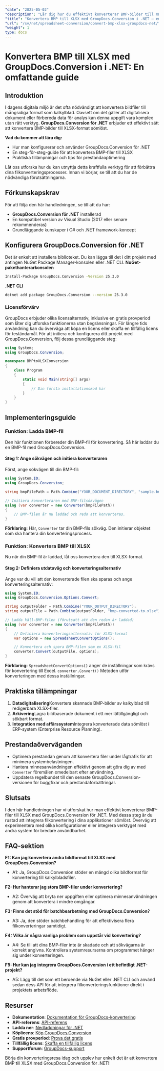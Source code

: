 ```yaml
---
"date": "2025-05-02"
"description": "Lär dig hur du effektivt konverterar BMP-bilder till XLSX-kalkylblad med GroupDocs.Conversion för .NET. Följ den här steg-för-steg-guiden för att effektivisera dina filkonverteringsprocesser."
"title": "Konvertera BMP till XLSX med GroupDocs.Conversion i .NET – en omfattande guide"
"url": "/sv/net/spreadsheet-conversion/convert-bmp-xlsx-groupdocs-net/"
"weight": 1
type: docs
---
```

# Konvertera BMP till XLSX med GroupDocs.Conversion i .NET: En omfattande guide
## Introduktion
I dagens digitala miljö är det ofta nödvändigt att konvertera bildfiler till mångsidiga format som kalkylblad. Oavsett om det gäller att digitalisera dokument eller förbereda data för analys kan denna uppgift vara komplex utan rätt verktyg. **GroupDocs.Conversion för .NET** erbjuder ett effektivt sätt att konvertera BMP-bilder till XLSX-format sömlöst.

**Vad du kommer att lära dig:**
- Hur man konfigurerar och använder GroupDocs.Conversion för .NET
- En steg-för-steg-guide för att konvertera BMP-filer till XLSX
- Praktiska tillämpningar och tips för prestandaoptimering

Låt oss utforska hur du kan utnyttja detta kraftfulla verktyg för att förbättra dina filkonverteringsprocesser. Innan vi börjar, se till att du har de nödvändiga förutsättningarna.
## Förkunskapskrav
För att följa den här handledningen, se till att du har:
- **GroupDocs.Conversion för .NET** installerad
- En kompatibel version av Visual Studio (2017 eller senare rekommenderas)
- Grundläggande kunskaper i C# och .NET framework-koncept
## Konfigurera GroupDocs.Conversion för .NET
Det är enkelt att installera biblioteket. Du kan lägga till det i ditt projekt med antingen NuGet Package Manager-konsolen eller .NET CLI.
**NuGet-pakethanterarkonsolen**
```bash
Install-Package GroupDocs.Conversion -Version 25.3.0
```
**.NET CLI**
```bash
dotnet add package GroupDocs.Conversion --version 25.3.0
```
### Licensförvärv
GroupDocs erbjuder olika licensalternativ, inklusive en gratis provperiod som låter dig utforska funktionerna utan begränsningar. För längre tids användning kan du överväga att köpa en licens eller skaffa en tillfällig licens för teständamål.
För att initiera och konfigurera ditt projekt med GroupDocs.Conversion, följ dessa grundläggande steg:
```csharp
using System;
using GroupDocs.Conversion;

namespace BMPtoXLSXConversion
{
    class Program
    {
        static void Main(string[] args)
        {
            // Din första installationskod här
        }
    }
}
```
## Implementeringsguide
### Funktion: Ladda BMP-fil
Den här funktionen förbereder din BMP-fil för konvertering. Så här laddar du en BMP-fil med GroupDocs.Conversion.
#### Steg 1: Ange sökvägen och initiera konverteraren
Först, ange sökvägen till din BMP-fil:
```csharp
using System.IO;
using GroupDocs.Conversion;

string bmpFilePath = Path.Combine("YOUR_DOCUMENT_DIRECTORY", "sample.bmp");

// Initiera konverteraren med BMP-filsökvägen
using (var converter = new Converter(bmpFilePath))
{
    // BMP-filen är nu laddad och redo att konverteras.
}
```
**Förklaring:**
Här, `Converter` tar din BMP-fils sökväg. Den initierar objektet som ska hantera din konverteringsprocess.
### Funktion: Konvertera BMP till XLSX
Nu när din BMP-fil är laddad, låt oss konvertera den till XLSX-format.
#### Steg 2: Definiera utdataväg och konverteringsalternativ
Ange var du vill att den konverterade filen ska sparas och ange konverteringsalternativ:
```csharp
using System.IO;
using GroupDocs.Conversion.Options.Convert;

string outputFolder = Path.Combine("YOUR_OUTPUT_DIRECTORY");
string outputFile = Path.Combine(outputFolder, "bmp-converted-to.xlsx");

// Ladda käll-BMP-filen (förutsatt att den redan är laddad)
using (var converter = new Converter(bmpFilePath))
{
    // Definiera konverteringsalternativ för XLSX-format
    var options = new SpreadsheetConvertOptions();

    // Konvertera och spara BMP-filen som en XLSX-fil
    converter.Convert(outputFile, options);
}
```
**Förklaring:**
`SpreadsheetConvertOptions()` anger de inställningar som krävs för konvertering till Excel. `converter.Convert()` Metoden utför konverteringen med dessa inställningar.
## Praktiska tillämpningar
1. **Datadigitalisering**Konvertera skannade BMP-bilder av kalkylblad till redigerbara XLSX-filer.
2. **Arkivering**Lagra bildbaserade dokument i ett mer lättillgängligt och sökbart format.
3. **Integration med affärssystem**Integrera konverterade data sömlöst i ERP-system (Enterprise Resource Planning).
## Prestandaöverväganden
- Optimera prestandan genom att konvertera filer under lågtrafik för att minimera systembelastningen.
- Hantera minnesanvändningen effektivt genom att göra dig av med `Converter` föremålen omedelbart efter användning.
- Uppdatera regelbundet till den senaste GroupDocs.Conversion-versionen för buggfixar och prestandaförbättringar.
## Slutsats
I den här handledningen har vi utforskat hur man effektivt konverterar BMP-filer till XLSX med GroupDocs.Conversion för .NET. Med dessa steg är du rustad att integrera filkonvertering i dina applikationer sömlöst. Överväg att experimentera med olika konfigurationer eller integrera verktyget med andra system för bredare användbarhet.
## FAQ-sektion

**F1: Kan jag konvertera andra bildformat till XLSX med GroupDocs.Conversion?**

- A1: Ja, GroupDocs.Conversion stöder en mängd olika bildformat för konvertering till kalkylbladsfiler.

**F2: Hur hanterar jag stora BMP-filer under konvertering?**

- A2: Överväg att bryta ner uppgiften eller optimera minnesanvändningen genom att konvertera i mindre omgångar.

**F3: Finns det stöd för batchbearbetning med GroupDocs.Conversion?**

- A3: Ja, den stöder batchbehandling för att effektivisera flera filkonverteringar samtidigt.

**F4: Vilka är några vanliga problem som uppstår vid konvertering?**

- A4: Se till att dina BMP-filer inte är skadade och att sökvägarna är korrekt angivna. Kontrollera systemresurserna om programmet hänger sig under konverteringen.

**F5: Hur kan jag integrera GroupDocs.Conversion i ett befintligt .NET-projekt?**

- A5: Lägg till det som ett beroende via NuGet eller .NET CLI och använd sedan dess API för att integrera filkonverteringsfunktioner direkt i projektets arbetsflöde.

## Resurser
- **Dokumentation**: [Dokumentation för GroupDocs-konvertering](https://docs.groupdocs.com/conversion/net/)
- **API-referens**: [API-referens](https://reference.groupdocs.com/conversion/net/)
- **Ladda ner**: [Nedladdningar för .NET](https://releases.groupdocs.com/conversion/net/)
- **Köplicens**: [Köp GroupDocs.Conversion](https://purchase.groupdocs.com/buy)
- **Gratis provperiod**: [Prova det gratis](https://releases.groupdocs.com/conversion/net/)
- **Tillfällig licens**: [Skaffa en tillfällig licens](https://purchase.groupdocs.com/temporary-license/)
- **Supportforum**: [GroupDocs-support](https://forum.groupdocs.com/c/conversion/10)

Börja din konverteringsresa idag och upplev hur enkelt det är att konvertera BMP till XLSX med GroupDocs.Conversion för .NET!